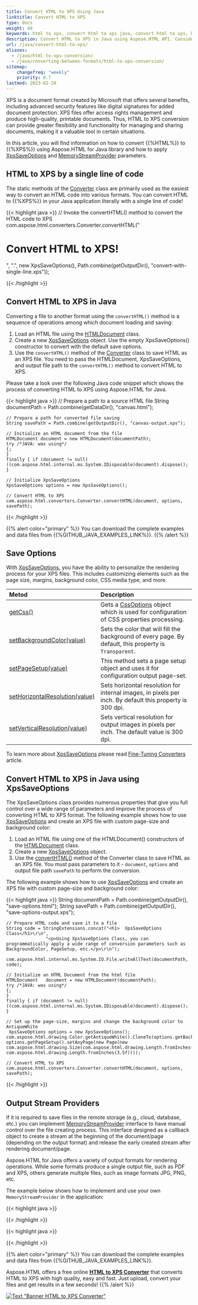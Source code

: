 ```yaml
---
title: Convert HTML to XPS Using Java
linktitle: Convert HTML to XPS
type: docs
weight: 40
keywords: html to xps, convert html to xps java, convert html to xps, html to xps conversion, save options, stream provider, java code
description: Convert HTML to XPS in Java using Aspose.HTML API. Consider various HTML to XPS conversion scenarios in Java code.
url: /java/convert-html-to-xps/
aliases: 
  - /java/html-to-xps-conversion/
  - /java/converting-between-formats/html-to-xps-conversion/ 
sitemap:
    changefreq: "weekly"
    priority: 0.7
lastmod: 2023-02-28
---
```


<link href="./../style.css" rel="stylesheet" type="text/css" />

XPS is a document format created by Microsoft that offers several benefits, including advanced security features like digital signatures for added document protection. XPS files offer access rights management and produce high-quality, printable documents. Thus, HTML to XPS conversion can provide greater flexibility and functionality for managing and sharing documents, making it a valuable tool in certain situations.

In this article, you will find information on how to convert {{%HTML%}} to {{%XPS%}} using Aspose.HTML for Java library and how to apply [XpsSaveOptions](https://reference.aspose.com/html/java/com.aspose.html.saving/xpssaveoptions) and [MemoryStreamProvider](https://reference.aspose.com/html/java/com.aspose.html/package-frame) parameters.

## **HTML to XPS by a single line of code**

The static methods of the [Converter](https://reference.aspose.com/html/java/com.aspose.html.converters/converter) class are primarily used as the easiest way to convert an HTML code into various formats. You can convert HTML to {{%XPS%}} in your Java application literally with a single line of code!

{{< highlight java >}}
    // Invoke the convertHTML() method to convert the HTML code to XPS           
    com.aspose.html.converters.Converter.convertHTML("<h1>Convert HTML to XPS!</h1>", ".", new XpsSaveOptions(), Path.combine(getOutputDir(), "convert-with-single-line.xps"));

{{< /highlight >}}

## **Convert HTML to XPS in Java**

Converting a file to another format using the `convertHTML()` method is a sequence of operations among which document loading and saving:

1. Load an HTML file using the [HTMLDocument](https://reference.aspose.com/html/java/com.aspose.html/HTMLDocument) class.
1. Create a new [XpsSaveOptions](https://reference.aspose.com/html/java/com.aspose.html.saving/xpssaveoptions) object. Use the empty XpsSaveOptions() constructor to convert with the default save options.
1. Use the `convertHTML()` method of the [Converter](https://reference.aspose.com/html/java/com.aspose.html.converters/converter) class to save HTML as an XPS file. You need to pass the HTMLDocument, XpsSaveOptions, and output file path to the `convertHTML()` method to convert HTML to XPS.

Please take a look over the following Java code snippet which shows the process of converting HTML to XPS using Aspose.HTML for Java.

{{< highlight java >}}
    // Prepare a path to a source HTML file
    String documentPath = Path.combine(getDataDir(), "canvas.html");

    // Prepare a path for converted file saving 
    String savePath = Path.combine(getOutputDir(), "canvas-output.xps");

    // Initialize an HTML document from the file
    HTMLDocument document = new HTMLDocument(documentPath);
    try /*JAVA: was using*/
    {;
    }
    finally { if (document != null) ((com.aspose.html.internal.ms.System.IDisposable)document).dispose(); }

    // Initialize XpsSaveOptions 
    XpsSaveOptions options = new XpsSaveOptions();

    // Convert HTML to XPS
    com.aspose.html.converters.Converter.convertHTML(document, options, savePath);
{{< /highlight >}}

{{% alert color="primary" %}}
You can download the complete examples and data files from {{%GITHUB_JAVA_EXAMPLES_LINK%}}.
{{% /alert %}}

## **Save Options**

With [XpsSaveOptions,](https://reference.aspose.com/html/java/com.aspose.html.saving/xpssaveoptions) you have the ability to personalize the rendering process for your XPS files. This includes customizing elements such as the page size, margins, background color, CSS media type, and more.

| Metod                                                     | Description                                                  |
| :----------------------------------------------------------- | :----------------------------------------------------------- |
| [getCss()](https://reference.aspose.com/html/java/com.aspose.html.rendering/RenderingOptions#getCss--) | Gets a [CssOptions](https://reference.aspose.com/html/java/com.aspose.html.rendering/CssOptions) object which is used for configuration of CSS properties processing. |
| [setBackgroundColor(value)](https://reference.aspose.com/html/java/com.aspose.html.rendering/RenderingOptions#setBackgroundColor-com.aspose.ms.System.Drawing.Color-) | Sets the color that will fill the background of every page. By default, this property is `Transparent`. |
| [setPageSetup(value)](https://reference.aspose.com/html/java/com.aspose.html.rendering/RenderingOptions#setPageSetup-com.aspose.rendering.PageSetup-) | This method sets a page setup object and uses it for configuration output page-set. |
| [setHorizontalResolution(value)](https://reference.aspose.com/html/java/com.aspose.html.rendering/RenderingOptions#setHorizontalResolution-com.aspose.drawing.Resolution-) | Sets horizontal resolution for internal images, in pixels per inch. By default this property is 300 dpi.|
| [setVerticalResolution(value)](https://reference.aspose.com/html/java/com.aspose.html.rendering/RenderingOptions#setVerticalResolution-com.aspose.drawing.Resolution-) | Sets vertical resolution for output images in pixels per inch. The default value is 300 dpi. |

To learn more about [XpsSaveOptions](https://reference.aspose.com/html/java/com.aspose.html.saving/XpsSaveOptions) please read [Fine-Tuning Converters](/html/java/converting-between-formats/fine-tuning-converters/) article.

## **Convert HTML to XPS in Java using XpsSaveOptions**

The XpsSaveOptions class provides numerous properties that give you full control over a wide range of parameters and improve the process of converting HTML to XPS format. The following example shows how to use [XpsSaveOptions](https://reference.aspose.com/html/java/com.aspose.html.saving/xpssaveoptions) and create an XPS file with custom page-size and background color:

1. Load an HTML file using one of the HTMLDocument() constructors of the  [HTMLDocument](https://reference.aspose.com/html/java/com.aspose.html/HTMLDocument) class. 
1. Create a new [XpsSaveOptions](https://reference.aspose.com/html/java/com.aspose.html.saving/xpssaveoptions) object.
1. Use the [convertHTML()](https://reference.aspose.com/html/java/com.aspose.html.converters/converter) method of the Converter class to save HTML as an XPS file. You must pass parameters to it - `document`, `options` and output file path `savePath` to perform the conversion.

The following example shows how to use [XpsSaveOptions](https://reference.aspose.com/html/java/com.aspose.html.saving/xpssaveoptions) and create an XPS file with custom page-size and background color:

{{< highlight java >}}
    String documentPath = Path.combine(getOutputDir(), "save-options.html");
    String savePath = Path.combine(getOutputDir(), "save-options-output.xps");

    // Prepare HTML code and save it to a file
    String code = StringExtensions.concat("<h1>  XpsSaveOptions Class</h1>\r\n", 
                   "<p>Using XpsSaveOptions Class, you can programmatically apply a wide range of conversion parameters such as BackgroundColor, PageSetup, etc.</p>\r\n");

    com.aspose.html.internal.ms.System.IO.File.writeAllText(documentPath, code);

    // Initialize an HTML Document from the html file
    HTMLDocument   document = new HTMLDocument(documentPath);
    try /*JAVA: was using*/
    {;
    }
    finally { if (document != null) ((com.aspose.html.internal.ms.System.IDisposable)document).dispose(); }
        
    // Set up the page-size, margins and change the background color to AntiqueWhite
     XpsSaveOptions options = new XpsSaveOptions();
    com.aspose.html.drawing.Color.getAntiqueWhite().CloneTo(options.getBackgroundColor());
    options.getPageSetup().setAnyPage(new Page(new com.aspose.html.drawing.Size(com.aspose.html.drawing.Length.fromInches(4.9f), com.aspose.html.drawing.Length.fromInches(3.5f))));

    // Convert HTML to XPS
    com.aspose.html.converters.Converter.convertHTML(document, options, savePath); 

{{< /highlight >}}

## **Output Stream Providers** ## 

If it is required to save files in the remote storage (e.g., cloud, database, etc.) you can implement [MemoryStreamProvider](https://reference.aspose.com/html/java/com.aspose.html/package-frame) interface to have manual control over the file creating process. This interface designed as a callback object to create a stream at the beginning of the document/page (depending on the output format) and release the early created stream after rendering document/page.

Aspose.HTML for Java offers a variety of output formats for rendering operations. While some formats produce a single output file, such as PDF and XPS, others generate multiple files, such as image formats JPG, PNG, etc.

The example below shows how to implement and use your own `MemoryStreamProvider` in the application:

{{< highlight java >}}

{{< /highlight >}}

{{< highlight java >}}

{{< /highlight >}}

{{% alert color="primary" %}} 
You can download the complete examples and data files from {{%GITHUB_JAVA_EXAMPLES_LINK%}}.

Aspose.HTML offers a free online [**HTML to XPS Converter**](https://products.aspose.app/html/conversion/html-to-xps) that converts HTML to XPS with high quality, easy and fast. Just upload, convert your files and get results in a few seconds!
{{% /alert %}}

<a href="https://products.aspose.app/html/conversion/html-to-xps" target="_blank">![Text "Banner HTML to XPS Converter"](./../../../html-to-xps.png#center)</a>
